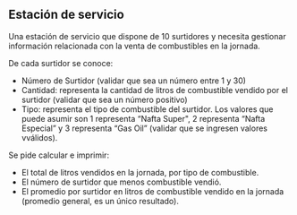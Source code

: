 ## Estación de servicio

Una estación de servicio que dispone de 10 surtidores y necesita gestionar
información relacionada con la venta de combustibles en la jornada.

De cada surtidor se conoce:
  * Número de Surtidor (validar que sea un número entre 1 y 30)
  * Cantidad: representa la cantidad de litros de combustible vendido por el surtidor (validar que sea un número positivo)
  * Tipo: representa el tipo de combustible del surtidor. Los valores que puede asumir son 1 representa “Nafta Super", 2 representa “Nafta Especial” y 3 representa “Gas Oil” (validar que se ingresen valores vválidos).

Se pide calcular e imprimir:
  * El total de litros vendidos en la jornada, por tipo de combustible.
  * El número de surtidor que menos combustible vendió.
  * El promedio por surtidor en litros de combustible vendido en la jornada (promedio general, es un único resultado).


